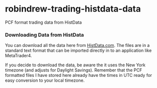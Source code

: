 # robindrew-trading-histdata-data
PCF format trading data from HistData

### Downloading Data from HistData

You can download all the data here from [HistData.com](http://www.histdata.com/). The files are in a standard text format that can be imported directly in to an application like MetaTrader4.

If you decide to download the data, be aware the it uses the New York timezone (and adjusts for Daylight Savings). Remember that the PCF formatted files I have stored here already have the times in UTC ready for easy conversion to your local timezone.
